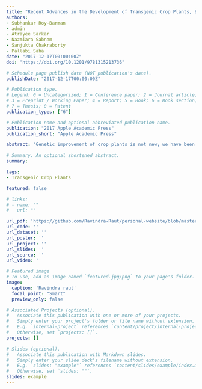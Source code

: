 ```yaml
---
title: "Recent Advances in the Development of Transgenic Crop Plants, Biosafety Aspects, and Future Perspectives"
authors:
- Subhankar Roy-Barman 
- admin
- Atrayee Sarkar
- Nazmiara Sabnam
- Sanjukta Chakraborty
- Pallabi Saha
date: "2017-12-17T00:00:00Z"
doi: "https://doi.org/10.1201/9781315213736"

# Schedule page publish date (NOT publication's date).
publishDate: "2017-12-17T00:00:00Z"

# Publication type.
# Legend: 0 = Uncategorized; 1 = Conference paper; 2 = Journal article;
# 3 = Preprint / Working Paper; 4 = Report; 5 = Book; 6 = Book section;
# 7 = Thesis; 8 = Patent
publication_types: ["6"]

# Publication name and optional abbreviated publication name.
publication: "2017 Apple Academic Press"
publication_short: "Apple Academic Press"

abstract: "Genetic improvement of crop plants is not new; we have been modifying plant genomes for thousands of years for our well-being. Development of transgenic crop plants is an outcome of increasing human population and incidence of biotic/abiotic stress determinants. The cost-effective approach of genetic engineering allows for a relatively fast cross-species gene transfer. A number of crop plants have been genetically engineered for resistance to insect pests, fungal and viral pathogens, nematodes etc. using a variety of approaches. Genetically modified crop plants have been developed for tolerance to various abiotic stress conditions such as osmosis, salt, drought, temperature, environmental pollutants and so on. Plants have been engineered for better nutrient utilization as well as enhancement of nutrition quality in food. Crop plants have been engineered for molecular farming in order to generate sufficient antigenic vaccines, antibodies, netraceutical and therapeutic proteins. Recently, plant genomes have also been modified for enhancement in the production of biofuel. It is natural to think about the biosafety aspects of transgenic crop plants especially with respect to health and ecological issues. The cause of concern arises due to the phenomena of various types of gene flow in nature. The selectable markers can be removed from the genetically engineered plants using approaches such as co-transformation, multi-autotransformation, site-specific recombination, Cre/lox recombination system etc. Recently, genome editing technology, which allows plant breeding without introducing a transgene, is expected to generate many new crop varieties with traits that can satisfy various kinds of demands for commercialization genetically improved crop plants."

# Summary. An optional shortened abstract.
summary: 

tags:
- Transgenic Crop Plants

featured: false

# links:
# - name: ""
#   url: ""

url_pdf: 'https://github.com/Ravindra-Raut/personal-website/blob/master/content/en/publication/2017-12-17-Transgenic%20crops%20and%20biosafety/Plant%20Biotechnology-pages-294-434-c.pdf'
url_code: ''
url_dataset: ''
url_poster: ''
url_project: ''
url_slides: ''
url_source: ''
url_video: ''

# Featured image
# To use, add an image named `featured.jpg/png` to your page's folder. 
image:
  caption: 'Ravindra raut'
  focal_point: "Smart"
  preview_only: false

# Associated Projects (optional).
#   Associate this publication with one or more of your projects.
#   Simply enter your project's folder or file name without extension.
#   E.g. `internal-project` references `content/project/internal-project/index.md`.
#   Otherwise, set `projects: []`.
projects: []

# Slides (optional).
#   Associate this publication with Markdown slides.
#   Simply enter your slide deck's filename without extension.
#   E.g. `slides: "example"` references `content/slides/example/index.md`.
#   Otherwise, set `slides: ""`.
slides: example
---
```

